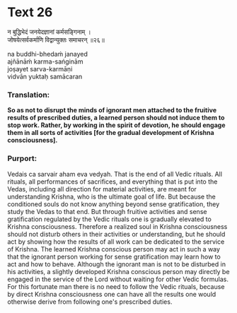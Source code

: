# Text 26

न बुद्धिभेदं जनयेदज्ञानां कर्मसङ्गिनाम् ।  
जोषयेत्सर्वकर्माणि विद्वान्युक्तः समाचरन् ॥२६॥

na buddhi-bhedaḿ janayed  
ajñānāḿ karma-sańginām  
joṣayet sarva-karmāṇi  
vidvān yuktaḥ samācaran



### Translation:

**So as not to disrupt the minds of ignorant men attached to the fruitive results of prescribed duties, a learned person should not induce them to stop work. Rather, by working in the spirit of devotion, he should engage them in all sorts of activities [for the gradual development of Krishna consciousness].**

### Purport:

Vedais ca sarvair aham eva vedyah. That is the end of all Vedic rituals. All rituals, all performances of sacrifices, and everything that is put into the Vedas, including all direction for material activities, are meant for understanding Krishna, who is the ultimate goal of life. But because the conditioned souls do not know anything beyond sense gratification, they study the Vedas to that end. But through fruitive activities and sense gratification regulated by the Vedic rituals one is gradually elevated to Krishna consciousness. Therefore a realized soul in Krishna consciousness should not disturb others in their activities or understanding, but he should act by showing how the results of all work can be dedicated to the service of Krishna. The learned Krishna conscious person may act in such a way that the ignorant person working for sense gratification may learn how to act and how to behave. Although the ignorant man is not to be disturbed in his activities, a slightly developed Krishna conscious person may directly be engaged in the service of the Lord without waiting for other Vedic formulas. For this fortunate man there is no need to follow the Vedic rituals, because by direct Krishna consciousness one can have all the results one would otherwise derive from following one's prescribed duties.